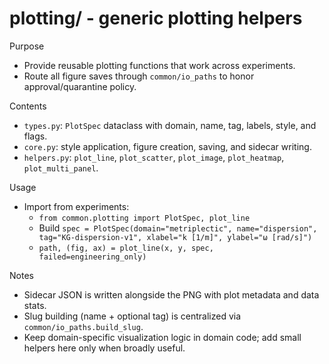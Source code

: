 # plotting/ - generic plotting helpers

Purpose

- Provide reusable plotting functions that work across experiments.
- Route all figure saves through `common/io_paths` to honor approval/quarantine policy.

Contents

- `types.py`: `PlotSpec` dataclass with domain, name, tag, labels, style, and flags.
- `core.py`: style application, figure creation, saving, and sidecar writing.
- `helpers.py`: `plot_line`, `plot_scatter`, `plot_image`, `plot_heatmap`, `plot_multi_panel`.

Usage

- Import from experiments:
  - `from common.plotting import PlotSpec, plot_line`
  - Build `spec = PlotSpec(domain="metriplectic", name="dispersion", tag="KG-dispersion-v1", xlabel="k [1/m]", ylabel="ω [rad/s]")`
  - `path, (fig, ax) = plot_line(x, y, spec, failed=engineering_only)`

Notes

- Sidecar JSON is written alongside the PNG with plot metadata and data stats.
- Slug building (name + optional tag) is centralized via `common/io_paths.build_slug`.
- Keep domain-specific visualization logic in domain code; add small helpers here only when broadly useful.
